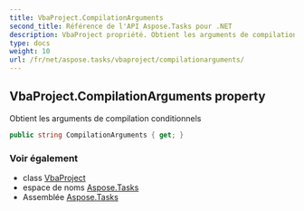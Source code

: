 ```yaml
---
title: VbaProject.CompilationArguments
second_title: Référence de l'API Aspose.Tasks pour .NET
description: VbaProject propriété. Obtient les arguments de compilation conditionnels
type: docs
weight: 10
url: /fr/net/aspose.tasks/vbaproject/compilationarguments/
---
```

## VbaProject.CompilationArguments property

Obtient les arguments de compilation conditionnels

```csharp
public string CompilationArguments { get; }
```

### Voir également

* class [VbaProject](../)
* espace de noms [Aspose.Tasks](../../vbaproject/)
* Assemblée [Aspose.Tasks](../../../)


